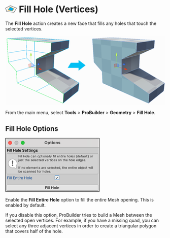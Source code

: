 # ![Fill Hole icon](images/icons/FillHole.png) Fill Hole (Vertices)

The __Fill Hole__ action creates a new face that fills any holes that touch the selected vertices.

![Create new face from vertices on open edges](images/FillHole_Example.png)

From the main menu, select **Tools** > **ProBuilder** > **Geometry** > **Fill Hole**.

## Fill Hole Options

![Fill Hole options](images/FillHole_props.png)

Enable the __Fill Entire Hole__ option to fill the entire Mesh opening. This is enabled by default.

If you disable this option, ProBuilder tries to build a Mesh between the selected open vertices. For example, if you have a missing quad, you can select any three adjacent vertices in order to create a triangular polygon that covers half of the hole.
